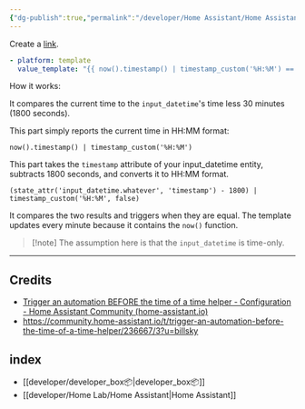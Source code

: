```yaml
---
{"dg-publish":true,"permalink":"/developer/Home Assistant/Home Assistant Trigger Automation Before Time Helper/","tags":["homeassistant","automation","yaml"],"created":"2024-02-29T22:19:55.896-06:00","updated":"2024-06-04T15:44:18.000-05:00"}
---
```



Create a [link](https://www.home-assistant.io/docs/automation/trigger/#template-trigger).

  ```yml
  - platform: template     
	value_template: "{{ now().timestamp() | timestamp_custom('%H:%M') == (state_attr('input_datetime.whatever', 'timestamp') - 1800) | timestamp_custom('%H:%M', false) }}"`
```

How it works:

It compares the current time to the `input_datetime`'s time less 30 minutes (1800 seconds).

This part simply reports the current time in HH:MM format:

`now().timestamp() | timestamp_custom('%H:%M')`

This part takes the `timestamp` attribute of your input_datetime entity, subtracts 1800 seconds, and converts it to HH:MM format.

`(state_attr('input_datetime.whatever', 'timestamp') - 1800) | timestamp_custom('%H:%M', false)`

It compares the two results and triggers when they are equal. The template updates every minute because it contains the `now()` function.


> [!note] The assumption here is that the `input_datetime` is time-only.


---

## Credits
- [Trigger an automation BEFORE the time of a time helper - Configuration - Home Assistant Community (home-assistant.io)](https://community.home-assistant.io/t/trigger-an-automation-before-the-time-of-a-time-helper/236667/2)
- https://community.home-assistant.io/t/trigger-an-automation-before-the-time-of-a-time-helper/236667/3?u=billsky
## index
- [[developer/developer_box📦\|developer_box📦]]
- [[developer/Home Lab/Home Assistant\|Home Assistant]]